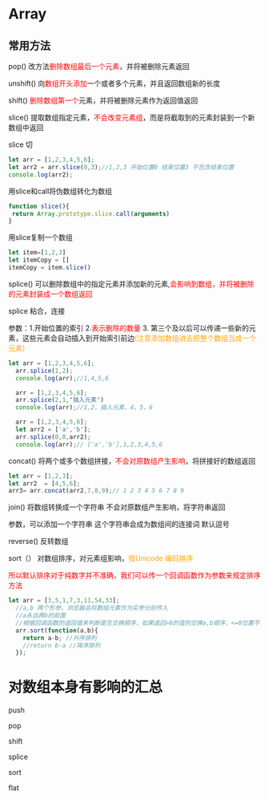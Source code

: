 # Array

## 常用方法

 

pop() 改方法<font color='red'>删除数组最后一个元素</font>，并将被删除元素返回

 unshift() 向<font color='red'>数组开头添加</font>一个或者多个元素，并且返回数组新的长度

shift() <font color='red'>删除数组第一个</font>元素，并将被删除元素作为返回值返回

slice() 提取数组指定元素，<font color='red'>不会改变元素组</font>，而是将截取到的元素封装到一个新数组中返回

slice 切

```javascript
let arr = [1,2,3,4,5,6];
let arr2 = arr.slice(0,3);//1,2,3 开始位置0 结束位置3 不包含结束位置
console.log(arr2);
```

用slice和call将伪数组转化为数组

```js
function slice(){
 return Array.prototype.slice.call(arguments)
}
```

用slice复制一个数组

```js
let item=[1,2,3]
let itemCopy = []
itemCopy = item.slice()
```



splice() 可以删除数组中的指定元素并添加新的元素,<font color='red'>会影响到数组，并将被删除的元素封装成一个数组返回</font>

splice 粘合，连接

参数：1.开始位置的索引 2.<font color='red'>表示删除的数量</font> 3. 第三个及以后可以传递一些新的元素，这些元素会自动插入到开始索引前边<font color='orange'>(注意添加数组进去把整个数组当成一个元素)</font>

```js
let arr = [1,2,3,4,5,6];
  arr.splice(1,2);
  console.log(arr);//1,4,5,6

  arr = [1,2,3,4,5,6];
  arr.splice(2,1,"插入元素")
  console.log(arr);//1,2，插入元素，4，5，6

  arr = [1,2,3,4,5,6];
  let arr2 = ['a','b'];
  arr.splice(0,0,arr2);
  console.log(arr);// ['a','b'],1,2,3,4,5,6
```

concat() 将两个或多个数组拼接，<font color='red'>不会对原数组产生影响</font>，将拼接好的数组返回

```js
let arr = [1,2,3];
let arr2  = [4,5,6];
arr3= arr.concat(arr2,7,8,9);// 1 2 3 4 5 6 7 8 9 
```

join() 将数组转换成一个字符串 不会对原数组产生影响，将字符串返回

参数，可以添加一个字符串 这个字符串会成为数组间的连接词 默认逗号

 reverse() 反转数组

 sort（） 对数组排序，对元素组影响，<font color='orange'>按Unicode 编码排序</font>

<font color='red'>所以默认排序对于纯数字并不准确，我们可以传一个回调函数作为参数来规定排序方法</font>

```js
let arr = [3,5,1,7,3,11,54,33];
  //a,b 两个形参，浏览器会将数组元素作为实参分别传入
  //a永远再b的前面
  //根据回调函数的返回值来判断是否交换顺序，如果返回>0的值则交换a,b顺序，<=0位置不变
  arr.sort(function(a,b){
    return a-b; //升序排列
    //return b-a //降序排列
  }); 
```



# 对数组本身有影响的汇总

push

pop

shift

splice

sort

flat